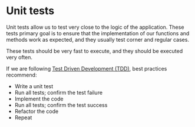 # Unit tests

Unit tests allow us to test very close to the logic of the
application. These tests primary goal is to ensure that the
implementation of our functions and methods work as expected, and they
usually test corner and regular cases.

These tests should be very fast to execute, and they should be
executed very often.

If we are following [Test Driven Development
(TDD)](https://en.wikipedia.org/wiki/Test-driven_development),
best practices recommend:

* Write a unit test
* Run all tests; confirm the test failure
* Implement the code
* Run all tests; confirm the test success
* Refactor the code
* Repeat
